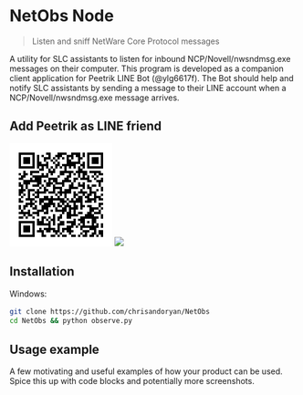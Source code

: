 # NetObs Node
> Listen and sniff NetWare Core Protocol messages

A utility for SLC assistants to listen for inbound NCP/Novell/nwsndmsg.exe messages on their computer. This program is developed as a companion client application for Peetrik LINE Bot (@ylg6617f). The Bot should help and notify SLC assistants by sending a message to their LINE account when a NCP/Novell/nwsndmsg.exe message arrives.

## Add Peetrik as LINE friend
![Peetrik Bot QR](RwQElQbePU.png)
![](header.png)

## Installation

Windows:

```sh
git clone https://github.com/chrisandoryan/NetObs
cd NetObs && python observe.py
```

## Usage example

A few motivating and useful examples of how your product can be used. Spice this up with code blocks and potentially more screenshots.

